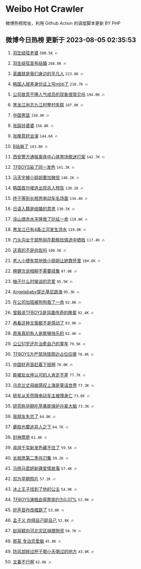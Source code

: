 # Weibo Hot Crawler 



微博热榜爬虫，利用 Github Action 的调度脚本更新 BY PHP 


## 微博今日热榜 更新于 2023-08-05 02:35:53 
1. [羽生结弦老婆](https://s.weibo.com/weibo?q=%23%E7%BE%BD%E7%94%9F%E7%BB%93%E5%BC%A6%E8%80%81%E5%A9%86%23&t=31&band_rank=1&Refer=top) `580.5K 🔥` 

1. [羽生结弦宣布结婚](https://s.weibo.com/weibo?q=%23%E7%BE%BD%E7%94%9F%E7%BB%93%E5%BC%A6%E5%AE%A3%E5%B8%83%E7%BB%93%E5%A9%9A%23&t=31&band_rank=2&Refer=top) `268.0K 🔥` 

1. [英雄就是我们身边的平凡人](https://s.weibo.com/weibo?q=%23%E8%8B%B1%E9%9B%84%E5%B0%B1%E6%98%AF%E6%88%91%E4%BB%AC%E8%BA%AB%E8%BE%B9%E7%9A%84%E5%B9%B3%E5%87%A1%E4%BA%BA%23&t=31&band_rank=3&Refer=top) `223.8K 🔥` 

1. [韩国人就差身份证上写mbti了](https://s.weibo.com/weibo?q=%E9%9F%A9%E5%9B%BD%E4%BA%BA%E5%B0%B1%E5%B7%AE%E8%BA%AB%E4%BB%BD%E8%AF%81%E4%B8%8A%E5%86%99mbti%E4%BA%86&t=31&band_rank=4&Refer=top) `218.7K 🔥` 

1. [公司故意不捧人气成员的现象很常见吗](https://s.weibo.com/weibo?q=%23%E5%85%AC%E5%8F%B8%E6%95%85%E6%84%8F%E4%B8%8D%E6%8D%A7%E4%BA%BA%E6%B0%94%E6%88%90%E5%91%98%E7%9A%84%E7%8E%B0%E8%B1%A1%E5%BE%88%E5%B8%B8%E8%A7%81%E5%90%97%23&t=31&band_rank=5&Refer=top) `194.0K 🔥` 

1. [黑龙江尚志九江村整村失联](https://s.weibo.com/weibo?q=%23%E9%BB%91%E9%BE%99%E6%B1%9F%E5%B0%9A%E5%BF%97%E4%B9%9D%E6%B1%9F%E6%9D%91%E6%95%B4%E6%9D%91%E5%A4%B1%E8%81%94%23&t=31&band_rank=6&Refer=top) `187.9K 🔥` 

1. [中国男篮](https://s.weibo.com/weibo?q=%E4%B8%AD%E5%9B%BD%E7%94%B7%E7%AF%AE&t=31&band_rank=7&Refer=top) `158.9K 🔥` 

1. [张踩铃婆婆](https://s.weibo.com/weibo?q=%23%E5%BC%A0%E8%B8%A9%E9%93%83%E5%A9%86%E5%A9%86%23&t=31&band_rank=8&Refer=top) `156.8K 🔥` 

1. [张晚意好会演](https://s.weibo.com/weibo?q=%E5%BC%A0%E6%99%9A%E6%84%8F%E5%A5%BD%E4%BC%9A%E6%BC%94&t=31&band_rank=9&Refer=top) `144.6K 🔥` 

1. [B站崩了](https://s.weibo.com/weibo?q=B%E7%AB%99%E5%B4%A9%E4%BA%86&t=31&band_rank=10&Refer=top) `143.8K 🔥` 

1. [西安警方通报奥体中心体育场歌迷打架](https://s.weibo.com/weibo?q=%23%E8%A5%BF%E5%AE%89%E8%AD%A6%E6%96%B9%E9%80%9A%E6%8A%A5%E5%A5%A5%E4%BD%93%E4%B8%AD%E5%BF%83%E4%BD%93%E8%82%B2%E5%9C%BA%E6%AD%8C%E8%BF%B7%E6%89%93%E6%9E%B6%23&t=31&band_rank=11&Refer=top) `142.7K 🔥` 

1. [TFBOYS染了同一发色](https://s.weibo.com/weibo?q=%23TFBOYS%E6%9F%93%E4%BA%86%E5%90%8C%E4%B8%80%E5%8F%91%E8%89%B2%23&t=31&band_rank=12&Refer=top) `141.3K 🔥` 

1. [马天宇被小姐姐要加微信](https://s.weibo.com/weibo?q=%23%E9%A9%AC%E5%A4%A9%E5%AE%87%E8%A2%AB%E5%B0%8F%E5%A7%90%E5%A7%90%E8%A6%81%E5%8A%A0%E5%BE%AE%E4%BF%A1%23&t=31&band_rank=13&Refer=top) `140.2K 🔥` 

1. [韩国首尔接连出现杀人预告](https://s.weibo.com/weibo?q=%23%E9%9F%A9%E5%9B%BD%E9%A6%96%E5%B0%94%E6%8E%A5%E8%BF%9E%E5%87%BA%E7%8E%B0%E6%9D%80%E4%BA%BA%E9%A2%84%E5%91%8A%23&t=31&band_rank=14&Refer=top) `138.1K 🔥` 

1. [终于等到长相思电动车名场面](https://s.weibo.com/weibo?q=%23%E7%BB%88%E4%BA%8E%E7%AD%89%E5%88%B0%E9%95%BF%E7%9B%B8%E6%80%9D%E7%94%B5%E5%8A%A8%E8%BD%A6%E5%90%8D%E5%9C%BA%E9%9D%A2%23&t=31&band_rank=15&Refer=top) `134.4K 🔥` 

1. [日语入籍是结婚的意思](https://s.weibo.com/weibo?q=%E6%97%A5%E8%AF%AD%E5%85%A5%E7%B1%8D%E6%98%AF%E7%BB%93%E5%A9%9A%E7%9A%84%E6%84%8F%E6%80%9D&t=31&band_rank=16&Refer=top) `130.5K 🔥` 

1. [涂山璟赤水丰隆救了玱玹一命](https://s.weibo.com/weibo?q=%23%E6%B6%82%E5%B1%B1%E7%92%9F%E8%B5%A4%E6%B0%B4%E4%B8%B0%E9%9A%86%E6%95%91%E4%BA%86%E7%8E%B1%E7%8E%B9%E4%B8%80%E5%91%BD%23&t=31&band_rank=17&Refer=top) `119.8K 🔥` 

1. [黑龙江已有4条江河发生洪水](https://s.weibo.com/weibo?q=%23%E9%BB%91%E9%BE%99%E6%B1%9F%E5%B7%B2%E6%9C%894%E6%9D%A1%E6%B1%9F%E6%B2%B3%E5%8F%91%E7%94%9F%E6%B4%AA%E6%B0%B4%23&t=31&band_rank=18&Refer=top) `119.0K 🔥` 

1. [门头沟女干部熊丽在勘察险情途中牺牲](https://s.weibo.com/weibo?q=%23%E9%97%A8%E5%A4%B4%E6%B2%9F%E5%A5%B3%E5%B9%B2%E9%83%A8%E7%86%8A%E4%B8%BD%E5%9C%A8%E5%8B%98%E5%AF%9F%E9%99%A9%E6%83%85%E9%80%94%E4%B8%AD%E7%89%BA%E7%89%B2%23&t=31&band_rank=19&Refer=top) `117.4K 🔥` 

1. [这真的不是向佐吗](https://s.weibo.com/weibo?q=%23%E8%BF%99%E7%9C%9F%E7%9A%84%E4%B8%8D%E6%98%AF%E5%90%91%E4%BD%90%E5%90%97%23&t=31&band_rank=20&Refer=top) `108.5K 🔥` 

1. [老人小便失禁地铁小姐姐让她靠怀里](https://s.weibo.com/weibo?q=%23%E8%80%81%E4%BA%BA%E5%B0%8F%E4%BE%BF%E5%A4%B1%E7%A6%81%E5%9C%B0%E9%93%81%E5%B0%8F%E5%A7%90%E5%A7%90%E8%AE%A9%E5%A5%B9%E9%9D%A0%E6%80%80%E9%87%8C%23&t=31&band_rank=21&Refer=top) `104.6K 🔥` 

1. [檀健次说相柳不需要续集](https://s.weibo.com/weibo?q=%23%E6%AA%80%E5%81%A5%E6%AC%A1%E8%AF%B4%E7%9B%B8%E6%9F%B3%E4%B8%8D%E9%9C%80%E8%A6%81%E7%BB%AD%E9%9B%86%23&t=31&band_rank=22&Refer=top) `97.0K 🔥` 

1. [柚子什么时候谈的恋爱](https://s.weibo.com/weibo?q=%E6%9F%9A%E5%AD%90%E4%BB%80%E4%B9%88%E6%97%B6%E5%80%99%E8%B0%88%E7%9A%84%E6%81%8B%E7%88%B1&t=31&band_rank=23&Refer=top) `95.5K 🔥` 

1. [Angelababy穿比基尼跳海](https://s.weibo.com/weibo?q=%23Angelababy%E7%A9%BF%E6%AF%94%E5%9F%BA%E5%B0%BC%E8%B7%B3%E6%B5%B7%23&t=31&band_rank=24&Refer=top) `95.3K 🔥` 

1. [在公司加班被狗狗救了一命](https://s.weibo.com/weibo?q=%23%E5%9C%A8%E5%85%AC%E5%8F%B8%E5%8A%A0%E7%8F%AD%E8%A2%AB%E7%8B%97%E7%8B%97%E6%95%91%E4%BA%86%E4%B8%80%E5%91%BD%23&t=31&band_rank=25&Refer=top) `92.8K 🔥` 

1. [曾毅说TFBOYS是凤凰传奇的晚辈](https://s.weibo.com/weibo?q=%23%E6%9B%BE%E6%AF%85%E8%AF%B4TFBOYS%E6%98%AF%E5%87%A4%E5%87%B0%E4%BC%A0%E5%A5%87%E7%9A%84%E6%99%9A%E8%BE%88%23&t=31&band_rank=26&Refer=top) `92.4K 🔥` 

1. [再看这种文案都不是感动了](https://s.weibo.com/weibo?q=%E5%86%8D%E7%9C%8B%E8%BF%99%E7%A7%8D%E6%96%87%E6%A1%88%E9%83%BD%E4%B8%8D%E6%98%AF%E6%84%9F%E5%8A%A8%E4%BA%86&t=31&band_rank=27&Refer=top) `83.9K 🔥` 

1. [原来真的有人是能够快乐的](https://s.weibo.com/weibo?q=%E5%8E%9F%E6%9D%A5%E7%9C%9F%E7%9A%84%E6%9C%89%E4%BA%BA%E6%98%AF%E8%83%BD%E5%A4%9F%E5%BF%AB%E4%B9%90%E7%9A%84&t=31&band_rank=28&Refer=top) `82.4K 🔥` 

1. [公公51岁还在治愈自己的童年](https://s.weibo.com/weibo?q=%23%E5%85%AC%E5%85%AC51%E5%B2%81%E8%BF%98%E5%9C%A8%E6%B2%BB%E6%84%88%E8%87%AA%E5%B7%B1%E7%9A%84%E7%AB%A5%E5%B9%B4%23&t=31&band_rank=29&Refer=top) `79.5K 🔥` 

1. [TFBOYS方严禁场馆周边占位应援](https://s.weibo.com/weibo?q=%23TFBOYS%E6%96%B9%E4%B8%A5%E7%A6%81%E5%9C%BA%E9%A6%86%E5%91%A8%E8%BE%B9%E5%8D%A0%E4%BD%8D%E5%BA%94%E6%8F%B4%23&t=31&band_rank=30&Refer=top) `78.4K 🔥` 

1. [中国好声音赶着下班啊](https://s.weibo.com/weibo?q=%E4%B8%AD%E5%9B%BD%E5%A5%BD%E5%A3%B0%E9%9F%B3%E8%B5%B6%E7%9D%80%E4%B8%8B%E7%8F%AD%E5%95%8A&t=31&band_rank=31&Refer=top) `78.0K 🔥` 

1. [能被处女座认可的人肯定不差](https://s.weibo.com/weibo?q=%E8%83%BD%E8%A2%AB%E5%A4%84%E5%A5%B3%E5%BA%A7%E8%AE%A4%E5%8F%AF%E7%9A%84%E4%BA%BA%E8%82%AF%E5%AE%9A%E4%B8%8D%E5%B7%AE&t=31&band_rank=32&Refer=top) `77.7K 🔥` 

1. [乌克兰丈母娘感叹上海是童话世界](https://s.weibo.com/weibo?q=%23%E4%B9%8C%E5%85%8B%E5%85%B0%E4%B8%88%E6%AF%8D%E5%A8%98%E6%84%9F%E5%8F%B9%E4%B8%8A%E6%B5%B7%E6%98%AF%E7%AB%A5%E8%AF%9D%E4%B8%96%E7%95%8C%23&t=31&band_rank=33&Refer=top) `77.3K 🔥` 

1. [轿车从天而降电动车主被撞身亡](https://s.weibo.com/weibo?q=%23%E8%BD%BF%E8%BD%A6%E4%BB%8E%E5%A4%A9%E8%80%8C%E9%99%8D%E7%94%B5%E5%8A%A8%E8%BD%A6%E4%B8%BB%E8%A2%AB%E6%92%9E%E8%BA%AB%E4%BA%A1%23&t=31&band_rank=34&Refer=top) `73.6K 🔥` 

1. [研究称孕期吃苹果能保护孙辈大脑](https://s.weibo.com/weibo?q=%23%E7%A0%94%E7%A9%B6%E7%A7%B0%E5%AD%95%E6%9C%9F%E5%90%83%E8%8B%B9%E6%9E%9C%E8%83%BD%E4%BF%9D%E6%8A%A4%E5%AD%99%E8%BE%88%E5%A4%A7%E8%84%91%23&t=31&band_rank=35&Refer=top) `73.3K 🔥` 

1. [我朋友失恋了](https://s.weibo.com/weibo?q=%E6%88%91%E6%9C%8B%E5%8F%8B%E5%A4%B1%E6%81%8B%E4%BA%86&t=31&band_rank=36&Refer=top) `64.8K 🔥` 

1. [鹿晗也要追异人之下](https://s.weibo.com/weibo?q=%23%E9%B9%BF%E6%99%97%E4%B9%9F%E8%A6%81%E8%BF%BD%E5%BC%82%E4%BA%BA%E4%B9%8B%E4%B8%8B%23&t=31&band_rank=37&Refer=top) `64.7K 🔥` 

1. [封神票房](https://s.weibo.com/weibo?q=%E5%B0%81%E7%A5%9E%E7%A5%A8%E6%88%BF&t=31&band_rank=38&Refer=top) `61.4K 🔥` 

1. [易烊千玺新发色藏不住了](https://s.weibo.com/weibo?q=%23%E6%98%93%E7%83%8A%E5%8D%83%E7%8E%BA%E6%96%B0%E5%8F%91%E8%89%B2%E8%97%8F%E4%B8%8D%E4%BD%8F%E4%BA%86%23&t=31&band_rank=39&Refer=top) `59.5K 🔥` 

1. [长相思第二季共21集](https://s.weibo.com/weibo?q=%23%E9%95%BF%E7%9B%B8%E6%80%9D%E7%AC%AC%E4%BA%8C%E5%AD%A3%E5%85%B121%E9%9B%86%23&t=31&band_rank=40&Refer=top) `59.2K 🔥` 

1. [马杨马君妍新疆爱情故事](https://s.weibo.com/weibo?q=%E9%A9%AC%E6%9D%A8%E9%A9%AC%E5%90%9B%E5%A6%8D%E6%96%B0%E7%96%86%E7%88%B1%E6%83%85%E6%95%85%E4%BA%8B&t=31&band_rank=41&Refer=top) `57.4K 🔥` 

1. [邓为早期照片](https://s.weibo.com/weibo?q=%E9%82%93%E4%B8%BA%E6%97%A9%E6%9C%9F%E7%85%A7%E7%89%87&t=31&band_rank=42&Refer=top) `57.1K 🔥` 

1. [冰上王子找到了他的公主](https://s.weibo.com/weibo?q=%E5%86%B0%E4%B8%8A%E7%8E%8B%E5%AD%90%E6%89%BE%E5%88%B0%E4%BA%86%E4%BB%96%E7%9A%84%E5%85%AC%E4%B8%BB&t=31&band_rank=43&Refer=top) `54.9K 🔥` 

1. [TFBOYS演唱会得票率约为0.07%](https://s.weibo.com/weibo?q=%23TFBOYS%E6%BC%94%E5%94%B1%E4%BC%9A%E5%BE%97%E7%A5%A8%E7%8E%87%E7%BA%A6%E4%B8%BA0.07%25%23&t=31&band_rank=44&Refer=top) `53.9K 🔥` 

1. [好声音咋改唱跳了](https://s.weibo.com/weibo?q=%E5%A5%BD%E5%A3%B0%E9%9F%B3%E5%92%8B%E6%94%B9%E5%94%B1%E8%B7%B3%E4%BA%86&t=31&band_rank=45&Refer=top) `53.8K 🔥` 

1. [孟子义 你得自己挺自己](https://s.weibo.com/weibo?q=%E5%AD%9F%E5%AD%90%E4%B9%89%20%E4%BD%A0%E5%BE%97%E8%87%AA%E5%B7%B1%E6%8C%BA%E8%87%AA%E5%B7%B1&t=31&band_rank=46&Refer=top) `52.8K 🔥` 

1. [赵丽颖向河北灾区捐赠物资](https://s.weibo.com/weibo?q=%23%E8%B5%B5%E4%B8%BD%E9%A2%96%E5%90%91%E6%B2%B3%E5%8C%97%E7%81%BE%E5%8C%BA%E6%8D%90%E8%B5%A0%E7%89%A9%E8%B5%84%23&t=31&band_rank=47&Refer=top) `50.7K 🔥` 

1. [那英 专治恋爱脑](https://s.weibo.com/weibo?q=%E9%82%A3%E8%8B%B1%20%E4%B8%93%E6%B2%BB%E6%81%8B%E7%88%B1%E8%84%91&t=31&band_rank=48&Refer=top) `45.8K 🔥` 

1. [防风邶转过杯子喝小夭喝过的地方](https://s.weibo.com/weibo?q=%23%E9%98%B2%E9%A3%8E%E9%82%B6%E8%BD%AC%E8%BF%87%E6%9D%AF%E5%AD%90%E5%96%9D%E5%B0%8F%E5%A4%AD%E5%96%9D%E8%BF%87%E7%9A%84%E5%9C%B0%E6%96%B9%23&t=31&band_rank=49&Refer=top) `43.0K 🔥` 

1. [文春不行啊](https://s.weibo.com/weibo?q=%E6%96%87%E6%98%A5%E4%B8%8D%E8%A1%8C%E5%95%8A&t=31&band_rank=50&Refer=top) `42.6K 🔥` 

